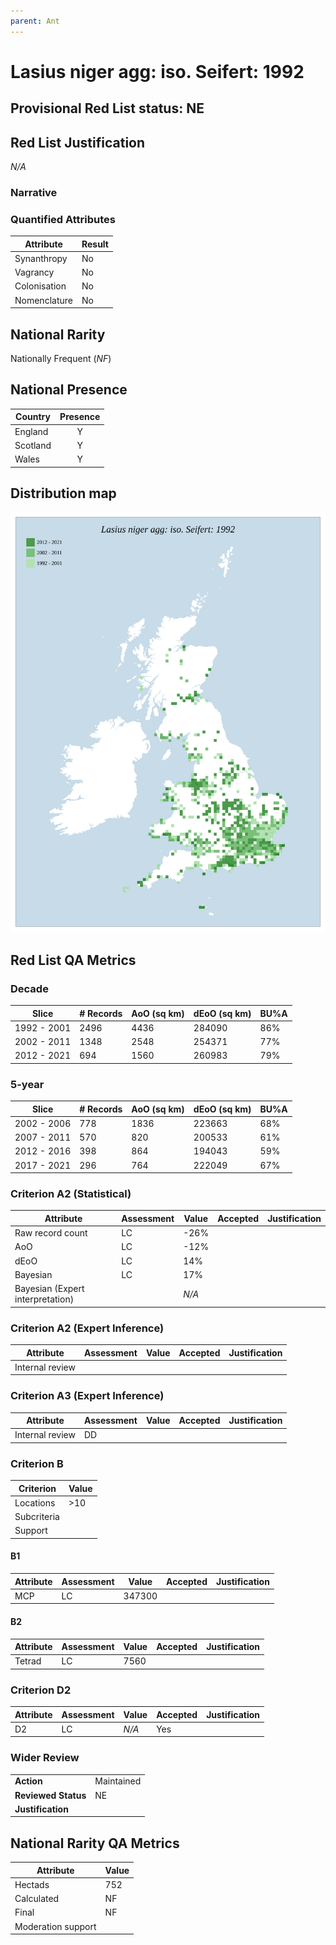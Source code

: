 ```yaml
---
parent: Ant
---
```


# Lasius niger agg: iso. Seifert: 1992

## Provisional Red List status: NE


## Red List Justification
*N/A*

### Narrative




### Quantified Attributes
|Attribute|Result|
|---|---|
|Synanthropy|No|
|Vagrancy|No|
|Colonisation|No|
|Nomenclature|No|


## National Rarity
Nationally Frequent (*NF*)

## National Presence
|Country|Presence
|---|:-:|
|England|Y|
|Scotland|Y|
|Wales|Y|


## Distribution map
![](../map/279.svg)

## Red List QA Metrics
### Decade
| Slice | # Records | AoO (sq km) | dEoO (sq km) |BU%A |
|---|---|---|---|---|
|1992 - 2001|2496|4436|284090|86%|
|2002 - 2011|1348|2548|254371|77%|
|2012 - 2021|694|1560|260983|79%|

### 5-year
| Slice | # Records | AoO (sq km) | dEoO (sq km) |BU%A |
|---|---|---|---|---|
|2002 - 2006|778|1836|223663|68%|
|2007 - 2011|570|820|200533|61%|
|2012 - 2016|398|864|194043|59%|
|2017 - 2021|296|764|222049|67%|

### Criterion A2 (Statistical)
|Attribute|Assessment|Value|Accepted|Justification
|---|---|---|---|---|
|Raw record count|LC|-26%|||
|AoO|LC|-12%|||
|dEoO|LC|14%|||
|Bayesian|LC|17%|||
|Bayesian (Expert interpretation)||*N/A*|||

### Criterion A2 (Expert Inference)
|Attribute|Assessment|Value|Accepted|Justification
|---|---|---|---|---|
|Internal review|||||

### Criterion A3 (Expert Inference)
|Attribute|Assessment|Value|Accepted|Justification
|---|---|---|---|---|
|Internal review|DD||||

### Criterion B
|Criterion| Value|
|---|---|
|Locations|>10|
|Subcriteria||
|Support||

#### B1
|Attribute|Assessment|Value|Accepted|Justification
|---|---|---|---|---|
|MCP|LC|347300|||

#### B2
|Attribute|Assessment|Value|Accepted|Justification
|---|---|---|---|---|
|Tetrad|LC|7560|||

### Criterion D2
|Attribute|Assessment|Value|Accepted|Justification
|---|---|---|---|---|
|D2|LC|*N/A*|Yes||

### Wider Review
|  |  |
|---|---|
|**Action**|Maintained|
|**Reviewed Status**|NE|
|**Justification**||

## National Rarity QA Metrics
|Attribute|Value|
|---|---|
|Hectads|752|
|Calculated|NF|
|Final|NF|
|Moderation support||
